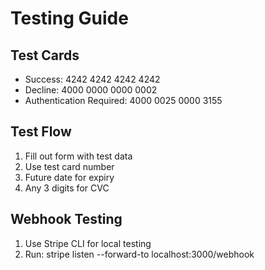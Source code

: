 # Testing Guide

## Test Cards

- Success: 4242 4242 4242 4242
- Decline: 4000 0000 0000 0002
- Authentication Required: 4000 0025 0000 3155

## Test Flow

1. Fill out form with test data
2. Use test card number
3. Future date for expiry
4. Any 3 digits for CVC

## Webhook Testing

1. Use Stripe CLI for local testing
2. Run: stripe listen --forward-to localhost:3000/webhook
